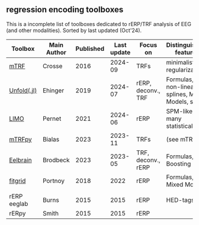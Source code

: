 ## regression encoding toolboxes
This is a incomplete list of toolboxes dedicated to rERP/TRF analysis of EEG (and other modalities). Sorted by last updated (Oct'24). 

| Toolbox     | Main Author | Published | Last update | Focus on           | Distinguishing features                           |
| ----------- | ----------- | --------- | ----------- | ------------------ | ------------------------------------------------- |
| [mTRF](https://github.com/mickcrosse/mTRF-Toolbox)        | Crosse      | 2016      | 2024-09     | TRFs               | minimalistic, regularization                      |
| [Unfold(.jl)](https://github.com/unfoldtoolbox/unfold.jl/) | Ehinger     | 2019      | 2024-07     | rERP, deconv., TRF | Formulas, non-linear splines, Mixed Models, speed |
| [LIMO](https://github.com/LIMO-EEG-Toolbox/limo_tools)        | Pernet      | 2021      | 2024-06     | rERP               | SPM-like, many statistical tests                  |
| [mTRFpy](https://github.com/powerfulbean/mTRFpy)      | Bialas      | 2023      | 2023-11     | TRFs               | (see mTRF)                                        |
| [Eelbrain](https://eelbrain.readthedocs.io/)    | Brodbeck    | 2023      | 2023-05     | TRF, deconv., rERP | Formulas, Boosting                                |
| [fitgrid](https://github.com/kutaslab/fitgrid)     | Portnoy     | 2018      | 2022        | rERP               | Formulas, Mixed Models                            |
|             |             |           |             |                    |                                                   |
| rERP eeglab | Burns       | 2015      | 2015        | rERP               | HED-tags                                          |
| rERpy       | Smith       | 2015      | 2015        | rERP               |                                                   |
